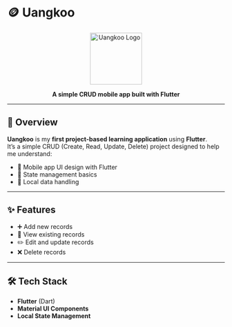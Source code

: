 # 🪙 Uangkoo  

<p align="center">
  <img src="https://img.icons8.com/external-flatart-icons-lineal-color-flatarticons/256/external-money-finance-flatart-icons-lineal-color-flatarticons.png" alt="Uangkoo Logo" width="120"/>
</p>

<p align="center">
  <b>A simple CRUD mobile app built with Flutter</b>  
</p>

---

## 🚀 Overview  
**Uangkoo** is my **first project-based learning application** using **Flutter**.  
It’s a simple CRUD (Create, Read, Update, Delete) project designed to help me understand:  
- 📱 Mobile app UI design with Flutter  
- 🔄 State management basics  
- 💾 Local data handling  

---

## ✨ Features  
- ➕ Add new records  
- 📖 View existing records  
- ✏️ Edit and update records  
- ❌ Delete records  

---

## 🛠️ Tech Stack  
- **Flutter** (Dart)  
- **Material UI Components**  
- **Local State Management** 
